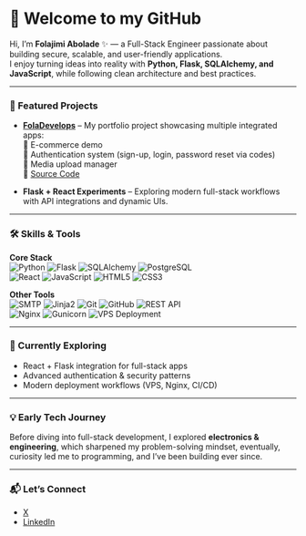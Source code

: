 # 👋 Welcome to my GitHub  

Hi, I’m **Folajimi Abolade** ✨ — a Full-Stack Engineer passionate about building secure, scalable, and user-friendly applications.  
I enjoy turning ideas into reality with **Python, Flask, SQLAlchemy, and JavaScript**, while following clean architecture and best practices.  

---

### 🚀 Featured Projects
- **[FolaDevelops](https://foladevelops.onrender.com)** – My portfolio project showcasing multiple integrated apps:  
  🛒 E-commerce demo  
  📂 Authentication system (sign-up, login, password reset via codes)  
  🔐 Media upload manager  
  🔗 [Source Code](https://github.com/folaarr/fola-develops)  

- **Flask + React Experiments** – Exploring modern full-stack workflows with API integrations and dynamic UIs.  
  

---

### 🛠️ Skills & Tools
**Core Stack**  
![Python](https://img.shields.io/badge/Python-3776AB?style=flat&logo=python&logoColor=white) ![Flask](https://img.shields.io/badge/Flask-000000?style=flat&logo=flask&logoColor=white) ![SQLAlchemy](https://img.shields.io/badge/SQLAlchemy-FF0000?style=flat&logo=sqlalchemy&logoColor=white) ![PostgreSQL](https://img.shields.io/badge/PostgreSQL-316192?style=flat&logo=postgresql&logoColor=white)  
![React](https://img.shields.io/badge/React-20232A?style=flat&logo=react&logoColor=61DAFB) ![JavaScript](https://img.shields.io/badge/JavaScript-F7DF1E?style=flat&logo=javascript&logoColor=black) ![HTML5](https://img.shields.io/badge/HTML5-E34F26?style=flat&logo=html5&logoColor=white) ![CSS3](https://img.shields.io/badge/CSS3-1572B6?style=flat&logo=css&logoColor=white)  

**Other Tools**  
![SMTP](https://img.shields.io/badge/SMTP-CC0000?style=flat&logo=minutemailer&logoColor=white) ![Jinja2](https://img.shields.io/badge/Jinja2-B41717?style=flat&logo=jinja&logoColor=white) ![Git](https://img.shields.io/badge/Git-F05032?style=flat&logo=git&logoColor=white) ![GitHub](https://img.shields.io/badge/GitHub-181717?style=flat&logo=github&logoColor=white) ![REST API](https://img.shields.io/badge/REST%20API-02569B?style=flat&logo=fastapi&logoColor=white)  
![Nginx](https://img.shields.io/badge/Nginx-009639?style=flat&logo=nginx&logoColor=white) ![Gunicorn](https://img.shields.io/badge/Gunicorn-499848?style=flat&logo=gunicorn&logoColor=white) ![VPS Deployment](https://img.shields.io/badge/VPS%20Deployment-4285F4?style=flat&logo=icloud&logoColor=white)  

---

### 🌱 Currently Exploring
- React + Flask integration for full-stack apps  
- Advanced authentication & security patterns  
- Modern deployment workflows (VPS, Nginx, CI/CD)  

---

### 💡 Early Tech Journey
Before diving into full-stack development, I explored **electronics & engineering**, which sharpened my problem-solving mindset, eventually, curiosity led me to programming, and I’ve been building ever since.  

---

### 📬 Let’s Connect
- [X](https://www.x.com/onlyonefola/)  
- [LinkedIn](https://www.linkedin.com/in/folajimi-abolade-379a01362/)    
